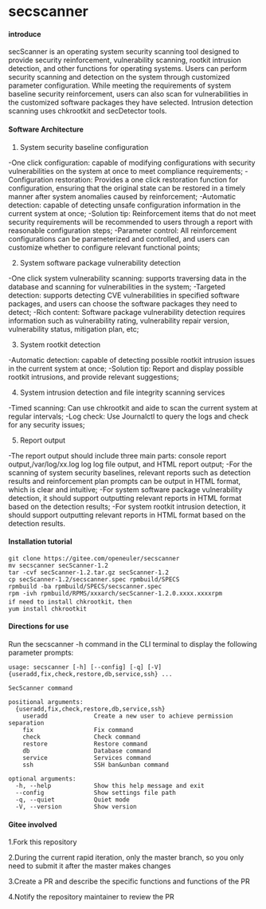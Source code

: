 # secscanner

#### introduce

secScanner is an operating system security scanning tool designed to provide security reinforcement, vulnerability scanning, rootkit intrusion detection, and other functions for operating systems. Users can perform security scanning and detection on the system through customized parameter configuration. While meeting the requirements of system baseline security reinforcement, users can also scan for vulnerabilities in the customized software packages they have selected. Intrusion detection scanning uses chkrootkit and secDetector tools.

#### Software Architecture
1. System security baseline configuration 

-One click configuration: capable of modifying configurations with security vulnerabilities on the system at once to meet compliance requirements; 
-Configuration restoration: Provides a one click restoration function for configuration, ensuring that the original state can be restored in a timely manner after system anomalies caused by reinforcement; 
-Automatic detection: capable of detecting unsafe configuration information in the current system at once; 
-Solution tip: Reinforcement items that do not meet security requirements will be recommended to users through a report with reasonable configuration steps; 
-Parameter control: All reinforcement configurations can be parameterized and controlled, and users can customize whether to configure relevant functional points; 

2. System software package vulnerability detection 

-One click system vulnerability scanning: supports traversing data in the database and scanning for vulnerabilities in the system; 
-Targeted detection: supports detecting CVE vulnerabilities in specified software packages, and users can choose the software packages they need to detect; 
-Rich content: Software package vulnerability detection requires information such as vulnerability rating, vulnerability repair version, vulnerability status, mitigation plan, etc; 

3. System rootkit detection 

-Automatic detection: capable of detecting possible rootkit intrusion issues in the current system at once; 
-Solution tip: Report and display possible rootkit intrusions, and provide relevant suggestions; 

4. System intrusion detection and file integrity scanning services 

-Timed scanning: Can use chkrootkit and aide to scan the current system at regular intervals; 
-Log check: Use Journalctl to query the logs and check for any security issues; 

5. Report output 

-The report output should include three main parts: console report output,/var/log/xx.log log log file output, and HTML report output; 
-For the scanning of system security baselines, relevant reports such as detection results and reinforcement plan prompts can be output in HTML format, which is clear and intuitive; 
-For system software package vulnerability detection, it should support outputting relevant reports in HTML format based on the detection results; 
-For system rootkit intrusion detection, it should support outputting relevant reports in HTML format based on the detection results.

#### Installation tutorial

```
git clone https://gitee.com/openeuler/secscanner
mv secscanner secScanner-1.2
tar -cvf secScanner-1.2.tar.gz secScanner-1.2
cp secScanner-1.2/secscanner.spec rpmbuild/SPECS
rpmbuild -ba rpmbuild/SPECS/secscanner.spec
rpm -ivh rpmbuild/RPMS/xxxarch/secScanner-1.2.0.xxxx.xxxxrpm
if need to install chkrootkit，then
yum install chkrootkit
```

#### Directions for use

Run the secscanner -h command in the CLI terminal to display the following parameter prompts: 

```
usage: secscanner [-h] [--config] [-q] [-V] {useradd,fix,check,restore,db,service,ssh} ...

SecScanner command

positional arguments:
  {useradd,fix,check,restore,db,service,ssh}
    useradd             Create a new user to achieve permission separation
    fix                 Fix command
    check               Check command
    restore             Restore command
    db                  Database command
    service             Services command
    ssh                 SSH ban&unban command

optional arguments:
  -h, --help            Show this help message and exit
  --config              Show settings file path
  -q, --quiet           Quiet mode
  -V, --version         Show version

```


#### Gitee involved

1.Fork this repository

2.During the current rapid iteration, only the master  branch, so you only need to submit it after the master makes changes  

3.Create a PR and describe the specific functions and functions of the  PR 

4.Notify the repository maintainer to review the PR
